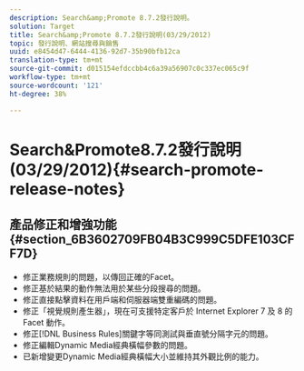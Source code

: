 ```yaml
---
description: Search&amp;Promote 8.7.2發行說明。
solution: Target
title: Search&amp;Promote 8.7.2發行說明(03/29/2012)
topic: 發行說明、網站搜尋與銷售
uuid: e8454d47-6444-4136-92d7-35b90bfb12ca
translation-type: tm+mt
source-git-commit: d015154efdccbb4c6a39a56907c0c337ec065c9f
workflow-type: tm+mt
source-wordcount: '121'
ht-degree: 38%

---
```



# Search&amp;Promote8.7.2發行說明(03/29/2012){#search-promote-release-notes}

## 產品修正和增強功能{#section_6B3602709FB04B3C999C5DFE103CFF7D}

* 修正業務規則的問題，以傳回正確的Facet。
* 修正基於結果的動作無法用於某些分段搜尋的問題。
* 修正直接點擊資料在用戶端和伺服器端雙重編碼的問題。
* 修正「視覺規則產生器」，現在可支援特定客戶於 Internet Explorer 7 及 8 的 Facet 動作。
* 修正[!DNL Business Rules]關鍵字等同測試與垂直號分隔字元的問題。
* 修正編輯Dynamic Media經典橫幅參數的問題。
* 已新增變更Dynamic Media經典橫幅大小並維持其外觀比例的能力。

